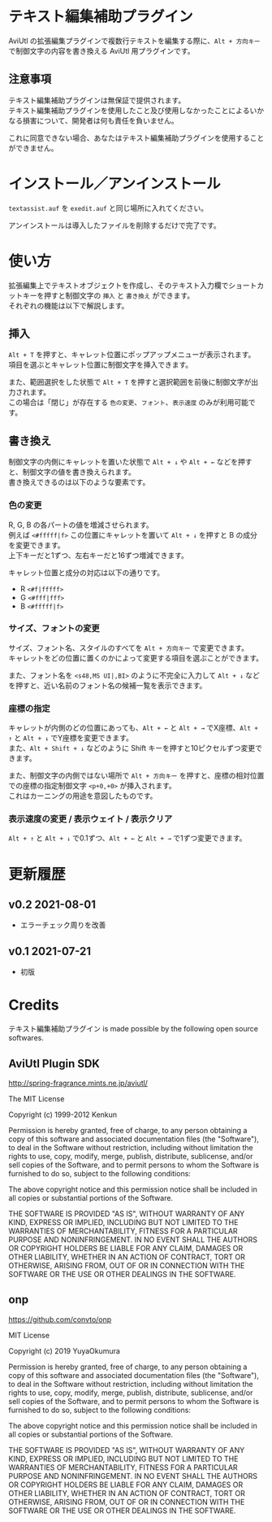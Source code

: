 # テキスト編集補助プラグイン

AviUtl の拡張編集プラグインで複数行テキストを編集する際に、`Alt + 方向キー` で制御文字の内容を書き換える AviUtl 用プラグインです。

## 注意事項

テキスト編集補助プラグインは無保証で提供されます。  
テキスト編集補助プラグインを使用したこと及び使用しなかったことによるいかなる損害について、開発者は何も責任を負いません。

これに同意できない場合、あなたはテキスト編集補助プラグインを使用することができません。

# インストール／アンインストール

`textassist.auf` を `exedit.auf` と同じ場所に入れてください。

アンインストールは導入したファイルを削除するだけで完了です。

# 使い方

拡張編集上でテキストオブジェクトを作成し、そのテキスト入力欄でショートカットキーを押すと制御文字の `挿入` と `書き換え` ができます。  
それぞれの機能は以下で解説します。

## 挿入

`Alt + T` を押すと、キャレット位置にポップアップメニューが表示されます。  
項目を選ぶとキャレット位置に制御文字を挿入できます。

また、範囲選択をした状態で `Alt + T` を押すと選択範囲を前後に制御文字が出力されます。  
この場合は「閉じ」が存在する `色の変更`、`フォント`、`表示速度` のみが利用可能です。

## 書き換え

制御文字の内側にキャレットを置いた状態で `Alt + ↓` や `Alt + ←` などを押すと、制御文字の値を書き換えられます。  
書き換えできるのは以下のような要素です。

### 色の変更

R, G, B の各パートの値を増減させられます。  
例えば `<#fffff|f>` この位置にキャレットを置いて `Alt + ↓` を押すと B の成分を変更できます。  
上下キーだと1ずつ、左右キーだと16ずつ増減できます。

キャレット位置と成分の対応は以下の通りです。

- R `<#f|fffff>`
- G `<#fff|fff>`
- B `<#fffff|f>`

### サイズ、フォントの変更

サイズ、フォント名、スタイルのすべてを `Alt + 方向キー` で変更できます。  
キャレットをどの位置に置くのかによって変更する項目を選ぶことができます。

また、フォント名を `<s48,MS UI|,BI>` のように不完全に入力して `Alt + ↓` などを押すと、近い名前のフォント名の候補一覧を表示できます。

### 座標の指定

キャレットが内側のどの位置にあっても、`Alt + ←` と `Alt + →` でX座標、`Alt + ↑` と `Alt + ↓` でY座標を変更できます。  
また、`Alt + Shift + ↓` などのように Shift キーを押すと10ピクセルずつ変更できます。

また、制御文字の内側ではない場所で `Alt + 方向キー` を押すと、座標の相対位置での座標の指定制御文字 `<p+0,+0>` が挿入されます。  
これはカーニングの用途を意図したものです。

### 表示速度の変更 / 表示ウェイト / 表示クリア

`Alt + ↑` と `Alt + ↓` で0.1ずつ、`Alt + ←` と `Alt + →` で1ずつ変更できます。

# 更新履歴

## v0.2 2021-08-01

- エラーチェック周りを改善

## v0.1 2021-07-21

- 初版

# Credits

テキスト編集補助プラグイン is made possible by the following open source softwares.

## AviUtl Plugin SDK

http://spring-fragrance.mints.ne.jp/aviutl/

The MIT License

Copyright (c) 1999-2012 Kenkun

Permission is hereby granted, free of charge, to any person obtaining a copy
of this software and associated documentation files (the "Software"), to deal
in the Software without restriction, including without limitation the rights
to use, copy, modify, merge, publish, distribute, sublicense, and/or sell
copies of the Software, and to permit persons to whom the Software is
furnished to do so, subject to the following conditions:

The above copyright notice and this permission notice shall be included in
all copies or substantial portions of the Software.

THE SOFTWARE IS PROVIDED "AS IS", WITHOUT WARRANTY OF ANY KIND, EXPRESS OR
IMPLIED, INCLUDING BUT NOT LIMITED TO THE WARRANTIES OF MERCHANTABILITY,
FITNESS FOR A PARTICULAR PURPOSE AND NONINFRINGEMENT. IN NO EVENT SHALL THE
AUTHORS OR COPYRIGHT HOLDERS BE LIABLE FOR ANY CLAIM, DAMAGES OR OTHER
LIABILITY, WHETHER IN AN ACTION OF CONTRACT, TORT OR OTHERWISE, ARISING FROM,
OUT OF OR IN CONNECTION WITH THE SOFTWARE OR THE USE OR OTHER DEALINGS IN
THE SOFTWARE.

## onp

https://github.com/convto/onp

MIT License

Copyright (c) 2019 YuyaOkumura

Permission is hereby granted, free of charge, to any person obtaining a copy
of this software and associated documentation files (the "Software"), to deal
in the Software without restriction, including without limitation the rights
to use, copy, modify, merge, publish, distribute, sublicense, and/or sell
copies of the Software, and to permit persons to whom the Software is
furnished to do so, subject to the following conditions:

The above copyright notice and this permission notice shall be included in all
copies or substantial portions of the Software.

THE SOFTWARE IS PROVIDED "AS IS", WITHOUT WARRANTY OF ANY KIND, EXPRESS OR
IMPLIED, INCLUDING BUT NOT LIMITED TO THE WARRANTIES OF MERCHANTABILITY,
FITNESS FOR A PARTICULAR PURPOSE AND NONINFRINGEMENT. IN NO EVENT SHALL THE
AUTHORS OR COPYRIGHT HOLDERS BE LIABLE FOR ANY CLAIM, DAMAGES OR OTHER
LIABILITY, WHETHER IN AN ACTION OF CONTRACT, TORT OR OTHERWISE, ARISING FROM,
OUT OF OR IN CONNECTION WITH THE SOFTWARE OR THE USE OR OTHER DEALINGS IN THE
SOFTWARE.
